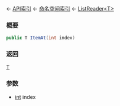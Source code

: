 ← [API索引](Api-Index) ← [命名空间索引](Namespace-Index) ← [ListReader&lt;T&gt;](VRage.Collections.ListReader`1)

### 概要

```csharp
public T ItemAt(int index)
```

### 返回

[T]()

### 参数

* [int](https://docs.microsoft.com/en-us/dotnet/api/System.Int32?view=netframework-4.6) index

